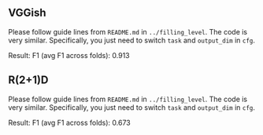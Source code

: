 ## VGGish

Please follow guide lines from `README.md` in `../filling_level`. The code is very similar. Specifically, you just need to switch `task` and `output_dim` in `cfg`.

Result: F1 (avg F1 across folds): 0.913

## R(2+1)D

Please follow guide lines from `README.md` in `../filling_level`. The code is very similar. Specifically, you just need to switch `task` and `output_dim` in `cfg`.

Result: F1 (avg F1 across folds): 0.673

